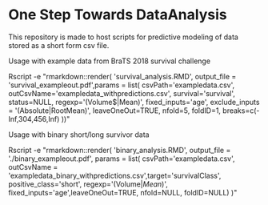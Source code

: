 # One Step Towards DataAnalysis

This repository is made to host scripts for predictive modeling of data stored as a short form csv file.

Usage with example data from BraTS 2018 survival challenge

Rscript -e "rmarkdown::render( 'survival_analysis.RMD', output_file = 'survival_exampleout.pdf',params = list( csvPath='exampledata.csv', outCsvName='exampledata_withpredictions.csv', survival='survival', status=NULL, regexp='(Volume$|Mean)', fixed_inputs='age', exclude_inputs = '(Absolute|RootMean)', leaveOneOut=TRUE, nfold=5, foldID=1, breaks=c(-Inf,304,456,Inf) ))"


Usage with binary short/long survivor data

Rscript -e "rmarkdown::render( 'binary_analysis.RMD', output_file = './binary_exampleout.pdf', params = list( csvPath='exampledata.csv', outCsvName = 'exampledata_binary_withpredictions.csv',target='survivalClass', positive_class='short', regexp='(Volume$|Mean$)', fixed_inputs='age',leaveOneOut=TRUE, nfold=NULL, foldID=NULL) )"

